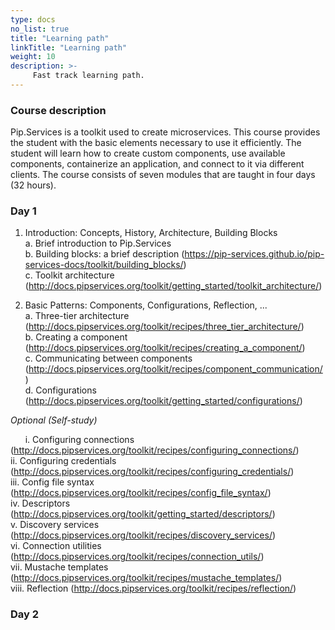 ```yaml
---
type: docs
no_list: true
title: "Learning path"
linkTitle: "Learning path"
weight: 10
description: >-
     Fast track learning path.
---
```


### Course description

Pip.Services is a toolkit used to create microservices. This course provides the student with the basic elements necessary to use it efficiently. The student will learn how to create custom components, use available components, containerize an application, and connect to it via different clients. The course consists of seven modules that are taught in four days (32 hours).

### Day 1
1.	Introduction: Concepts, History, Architecture, Building Blocks       
a.	Brief introduction to Pip.Services         
b.	Building blocks: a brief description (https://pip-services.github.io/pip-services-docs/toolkit/building_blocks/)         
c.	Toolkit architecture (http://docs.pipservices.org/toolkit/getting_started/toolkit_architecture/)

2.	Basic Patterns: Components, Configurations, Reflection, ...    
a.	Three-tier architecture (http://docs.pipservices.org/toolkit/recipes/three_tier_architecture/)    
b.	Creating a component (http://docs.pipservices.org/toolkit/recipes/creating_a_component/)     
c.	Communicating between components (http://docs.pipservices.org/toolkit/recipes/component_communication/)     
d.	Configurations (http://docs.pipservices.org/toolkit/getting_started/configurations/)     

_Optional (Self-study)_
  
 &nbsp;&nbsp;&nbsp;&nbsp;&nbsp;&nbsp;i.	Configuring connections (http://docs.pipservices.org/toolkit/recipes/configuring_connections/)                
 ii.	Configuring credentials (http://docs.pipservices.org/toolkit/recipes/configuring_credentials/)      
iii.	Config file syntax (http://docs.pipservices.org/toolkit/recipes/config_file_syntax/)     
iv.	Descriptors (http://docs.pipservices.org/toolkit/getting_started/descriptors/)     
v.	Discovery services (http://docs.pipservices.org/toolkit/recipes/discovery_services/)     
vi.	Connection utilities (http://docs.pipservices.org/toolkit/recipes/connection_utils/)     
vii.	Mustache templates (http://docs.pipservices.org/toolkit/recipes/mustache_templates/)     
viii. Reflection (http://docs.pipservices.org/toolkit/recipes/reflection/)     

### Day 2
